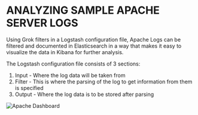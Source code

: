 # ANALYZING SAMPLE APACHE SERVER LOGS 

Using Grok filters in a Logstash configuration file, Apache Logs can be filtered and documented in Elasticsearch in a way that makes it easy to visualize the data in Kibana for further analysis.

The Logstash configuration file consists of 3 sections:
1. Input - Where the log data will be taken from
2. Filter - This is where the parsing of the log to get information from them is specified
3. Output - Where the log data is to be stored after parsing

![Apache Dashboard](https://github.com/arinjay97/IIC-Internship/blob/master/screenshots/Apache%20Logs%20Dashboard.png)
